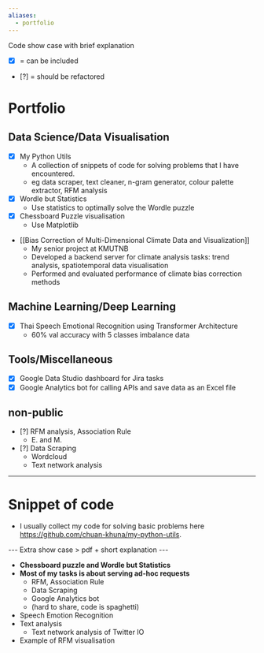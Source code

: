 ```yaml
---
aliases:
  - portfolio
---
```


Code show case with brief explanation
- [x] = can be included
- [?] = should be refactored

# Portfolio

## Data Science/Data Visualisation

- [x] My Python Utils
  - A collection of snippets of code for solving problems that I have encountered.
  - eg data scraper, text cleaner, n-gram generator, colour palette extractor, RFM analysis
- [x] Wordle but Statistics
  - Use statistics to optimally solve the Wordle puzzle
- [x] Chessboard Puzzle visualisation
  - Use Matplotlib
- [[Bias Correction of Multi-Dimensional Climate Data and Visualization]]
  - My senior project at KMUTNB
  - Developed a backend server for climate analysis tasks: trend analysis, spatiotemporal data visualisation
  - Performed and evaluated performance of climate bias correction methods

## Machine Learning/Deep Learning
- [x] Thai Speech Emotional Recognition using Transformer Architecture
  - 60% val accuracy with 5 classes imbalance data

## Tools/Miscellaneous

- [x] Google Data Studio dashboard for Jira tasks
- [x] Google Analytics bot for calling APIs and save data as an Excel file

## non-public

- [?] RFM analysis, Association Rule
	- E. and M.
- [?] Data Scraping
  - Wordcloud
  - Text network analysis

---

# Snippet of code

- I usually collect my code for solving basic problems here https://github.com/chuan-khuna/my-python-utils. 

--- Extra show case > pdf + short explanation ---
- **Chessboard puzzle and Wordle but Statistics**
- **Most of my tasks is about serving ad-hoc requests**
	- RFM, Association Rule
	- Data Scraping
	- Google Analytics bot
	- (hard to share, code is spaghetti)
- Speech Emotion Recognition
- Text analysis
	- Text network analysis of Twitter IO
- Example of RFM visualisation
